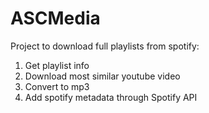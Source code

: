 # ASCMedia
Project to download full playlists from spotify:
1. Get playlist info
2. Download most similar youtube video
3. Convert to mp3
4. Add spotify metadata through Spotify API

